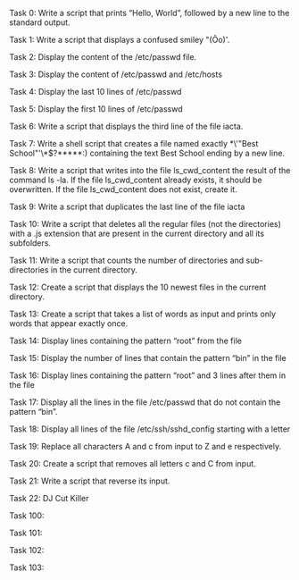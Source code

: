 Task 0: Write a script that prints “Hello, World”, followed by a new line to the standard output.

Task 1: Write a script that displays a confused smiley "(Ôo)'.

Task 2: Display the content of the /etc/passwd file.

Task 3: Display the content of /etc/passwd and /etc/hosts

Task 4: Display the last 10 lines of /etc/passwd

Task 5: Display the first 10 lines of /etc/passwd

Task 6: Write a script that displays the third line of the file iacta.

Task 7: Write a shell script that creates a file named exactly \*\\'"Best School"\'\\*$\?\*\*\*\*\*:) containing the text Best School ending by a new line.

Task 8: Write a script that writes into the file ls_cwd_content the result of the command ls -la. If the file ls_cwd_content already exists, it should be overwritten. If the file ls_cwd_content does not exist, create it.

Task 9: Write a script that duplicates the last line of the file iacta

Task 10: Write a script that deletes all the regular files (not the directories) with a .js extension that are present in the current directory and all its subfolders.

Task 11: Write a script that counts the number of directories and sub-directories in the current directory.

Task 12: Create a script that displays the 10 newest files in the current directory.

Task 13: Create a script that takes a list of words as input and prints only words that appear exactly once.

Task 14: Display lines containing the pattern “root” from the file

Task 15: Display the number of lines that contain the pattern “bin” in the file

Task 16: Display lines containing the pattern “root” and 3 lines after them in the file

Task 17: Display all the lines in the file /etc/passwd that do not contain the pattern “bin”.

Task 18: Display all lines of the file /etc/ssh/sshd_config starting with a letter 

Task 19: Replace all characters A and c from input to Z and e respectively.

Task 20: Create a script that removes all letters c and C from input.

Task 21: Write a script that reverse its input.

Task 22: DJ Cut Killer

Task 100:

Task 101:

Task 102:

Task 103:
